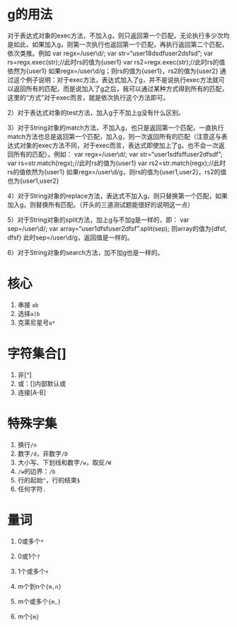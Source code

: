 # g的用法

对于表达式对象的exec方法，不加入g，则只返回第一个匹配，无论执行多少次均是如此，如果加入g，则第一次执行也返回第一个匹配，再执行返回第二个匹配，依次类推。例如 
var regx=/user\d/; 
var str=“user18dsdfuser2dsfsd”; 
var rs=regx.exec(str);//此时rs的值为{user1} 
var rs2=regx.exec(str);//此时rs的值依然为{user1} 
如果regx=/user\d/g；则rs的值为{user1}，rs2的值为{user2} 
通过这个例子说明：对于exec方法，表达式加入了g，并不是说执行exec方法就可以返回所有的匹配，而是说加入了g之后，我可以通过某种方式得到所有的匹配，这里的“方式”对于exec而言，就是依次执行这个方法即可。 

2）对于表达式对象的test方法，加入g于不加上g没有什么区别。 

3）对于String对象的match方法，不加入g，也只是返回第一个匹配，一直执行match方法也总是返回第一个匹配，加入g，则一次返回所有的匹配（注意这与表达式对象的exec方法不同，对于exec而言，表达式即使加上了g，也不会一次返回所有的匹配）。例如： 
var regx=/user\d/; 
var str=“user1sdfsffuser2dfsdf”; 
var rs=str.match(regx);//此时rs的值为{user1} 
var rs2=str.match(regx);//此时rs的值依然为{user1} 
如果regx=/user\d/g，则rs的值为{user1,user2}，rs2的值也为{user1,user2} 

4）对于String对象的replace方法，表达式不加入g，则只替换第一个匹配，如果加入g，则替换所有匹配。（开头的三道测试题能很好的说明这一点） 

5）对于String对象的split方法，加上g与不加g是一样的，即： 
var sep=/user\d/; 
var array=“user1dfsfuser2dfsf”.split(sep); 
则array的值为{dfsf, dfsf} 
此时sep=/user\d/g，返回值是一样的。 

6）对于String对象的search方法，加不加g也是一样的。 



# 核心

1. 串接 `ab`
2. 选择`a|b`
3. 克莱尼星号`a*`

# 字符集合[]

1. 非\[^]
2. 或：[]内部默认或
3. 连接[A-B]

# 特殊字集

1. 换行`/n`
2. 数字`/d`，非数字`/D`
3. 大小写、下划线和数字`/w`，取反`/W`
4. `/w`的边界：`/b`
5. 行的起始`^`，行的结束`$`
6. 任何字符`.`

# 量词

1. 0或多个`*`

2. 0或1个`?`

3. 1个或多个`+`

4. m个到n个`{m,n}`

5. m个或多个`{m,}`

6. m个`{m}`

   